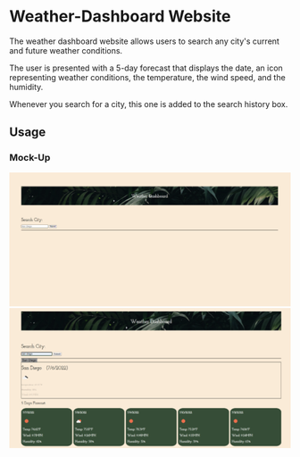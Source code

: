 # Weather-Dashboard Website

The weather dashboard website allows users to search any city's current and future weather conditions.

The user is presented with a 5-day forecast that displays the date, an icon representing weather conditions, the temperature, the wind speed, and the humidity.

Whenever you search for a city, this one is added to the search history box.


 ## Usage

### Mock-Up

![](images/weatherdb.png)
![](images/weatherdb2.png)
